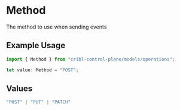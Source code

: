 # Method

The method to use when sending events

## Example Usage

```typescript
import { Method } from "cribl-control-plane/models/operations";

let value: Method = "POST";
```

## Values

```typescript
"POST" | "PUT" | "PATCH"
```